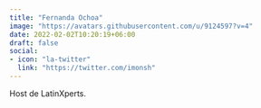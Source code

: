 ```yaml
---
title: "Fernanda Ochoa"
image: "https://avatars.githubusercontent.com/u/9124597?v=4"
date: 2022-02-02T10:20:19+06:00
draft: false
social:
- icon: "la-twitter"
  link: "https://twitter.com/imonsh"
---
```


Host de LatinXperts.
